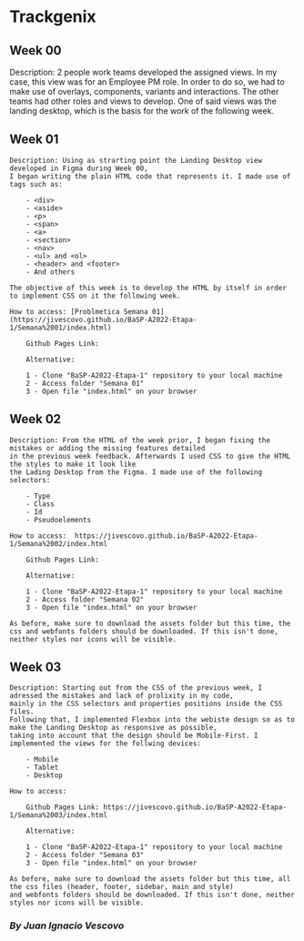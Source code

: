 # Trackgenix

## Week 00

Description: 2 people work teams developed the assigned views. In my case, this view was for an Employee PM role.
In order to do so, we had to make use of overlays, components, variants and interactions.
The other teams had other roles and views to develop. 
One of said views was the landing desktop, which is the basis for the work of the following week.

## Week 01
    Description: Using as strarting point the Landing Desktop view developed in Figma during Week 00,
    I began writing the plain HTML code that represents it. I made use of tags such as:

        - <div>
        - <aside>
        - <p>
        - <span>
        - <a>
        - <section>
        - <nav>
        - <ul> and <ol>
        - <header> and <footer>
        - And others

    The objective of this week is to develop the HTML by itself in order to implement CSS on it the following week.

    How to access: [Problmetica Semana 01] (https://jivescovo.github.io/BaSP-A2022-Etapa-1/Semana%2001/index.html)

        Github Pages Link: 

        Alternative:

        1 - Clone "BaSP-A2022-Etapa-1" repository to your local machine
        2 - Access folder "Semana 01"
        3 - Open file "index.html" on your browser

## Week 02
    Description: From the HTML of the week prior, I began fixing the mistakes or adding the missing features detailed
    in the previous week feedback. Afterwards I used CSS to give the HTML the styles to make it look like 
    the Lading Desktop from the Figma. I made use of the following selectors:

        - Type
        - Class
        - Id
        - Pseudoelements

    How to access:  https://jivescovo.github.io/BaSP-A2022-Etapa-1/Semana%2002/index.html

        Github Pages Link: 

        Alternative:

        1 - Clone "BaSP-A2022-Etapa-1" repository to your local machine
        2 - Access folder "Semana 02"
        3 - Open file "index.html" on your browser
            
    As before, make sure to download the assets folder but this time, the css and webfonts folders should be downloaded. If this isn't done, neither styles nor icons will be visible.

## Week 03
    Description: Starting out from the CSS of the previous week, I adressed the mistakes and lack of prolixity in my code,
    mainly in the CSS selectors and properties positions inside the CSS files. 
    Following that, I implemented Flexbox into the webiste design so as to make the Landing Desktop as responsive as possible,
    taking into account that the design should be Mobile-First. I implemented the views for the follwing devices:

        - Mobile
        - Tablet
        - Desktop

    How to access:

        Github Pages Link: https://jivescovo.github.io/BaSP-A2022-Etapa-1/Semana%2003/index.html

        Alternative:

        1 - Clone "BaSP-A2022-Etapa-1" repository to your local machine
        2 - Access folder "Semana 03"
        3 - Open file "index.html" on your browser

    As before, make sure to download the assets folder but this time, all the css files (header, footer, sidebar, main and style)
    and webfonts folders should be downloaded. If this isn't done, neither styles nor icons will be visible.

### _By Juan Ignacio Vescovo_
